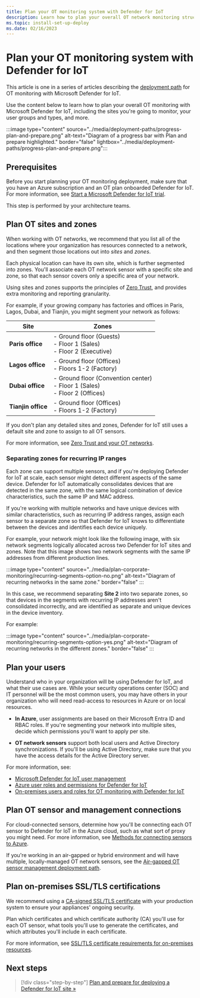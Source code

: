 ```yaml
---
title: Plan your OT monitoring system with Defender for IoT
description: Learn how to plan your overall OT network monitoring structure and requirements.
ms.topic: install-set-up-deploy
ms.date: 02/16/2023
---
```


# Plan your OT monitoring system with Defender for IoT

This article is one in a series of articles describing the [deployment path](../ot-deploy/ot-deploy-path.md) for OT monitoring with Microsoft Defender for IoT.

Use the content below to learn how to plan your overall OT monitoring with Microsoft Defender for IoT, including the sites you're going to monitor, your user groups and types, and more.

:::image type="content" source="../media/deployment-paths/progress-plan-and-prepare.png" alt-text="Diagram of a progress bar with Plan and prepare highlighted." border="false" lightbox="../media/deployment-paths/progress-plan-and-prepare.png":::

## Prerequisites

Before you start planning your OT monitoring deployment, make sure that you have an Azure subscription and an OT plan onboarded Defender for IoT. For more information, see [Start a Microsoft Defender for IoT trial](../getting-started.md).

This step is performed by your architecture teams.

## Plan OT sites and zones

When working with OT networks, we recommend that you list all of the locations where your organization has resources connected to a network, and then segment those locations out into *sites* and *zones*.

Each physical location can have its own site, which is further segmented into zones. You'll associate each OT network sensor with a specific site and zone, so that each sensor covers only a specific area of your network. 

Using sites and zones supports the principles of [Zero Trust](/security/zero-trust/), and provides extra monitoring and reporting granularity.

For example, if your growing company has factories and offices in Paris, Lagos, Dubai, and Tianjin, you might segment your network as follows:

|Site  |Zones  |
|---------|---------|
|**Paris office**     |    - Ground floor (Guests) <br>- Floor 1 (Sales)  <br>- Floor 2 (Executive)        |
|**Lagos office**     |   - Ground floor (Offices) <br>- Floors 1-2 (Factory)      |
|**Dubai office**     |     - Ground floor (Convention center) <br>- Floor 1 (Sales)<br>- Floor 2 (Offices)     |
|**Tianjin office**     |   - Ground floor (Offices) <br>- Floors 1-2 (Factory)        |

If you don't plan any detailed sites and zones, Defender for IoT still uses a default site and zone to assign to all OT sensors.

For more information, see [Zero Trust and your OT networks](../concept-zero-trust.md).

### Separating zones for recurring IP ranges

Each zone can support multiple sensors, and if you're deploying Defender for IoT at scale, each sensor might detect different aspects of the same device. Defender for IoT automatically consolidates devices that are detected in the same zone, with the same logical combination of device characteristics, such the same IP and MAC address.

If you're working with multiple networks and have unique devices with similar characteristics, such as recurring IP address ranges, assign each sensor to a separate zone so that Defender for IoT knows to differentiate between the devices and identifies each device uniquely.

For example, your network might look like the following image, with six network segments logically allocated across two Defender for IoT sites and zones. Note that this image shows two network segments with the same IP addresses from different production lines.

:::image type="content" source="../media/plan-corporate-monitoring/recurring-segments-option-no.png" alt-text="Diagram of recurring networks in the same zone." border="false" :::

In this case, we recommend separating **Site 2** into two separate zones, so that devices in the segments with recurring IP addresses aren't consolidated incorrectly, and are identified as separate and unique devices in the device inventory.

For example:

:::image type="content" source="../media/plan-corporate-monitoring/recurring-segments-option-yes.png" alt-text="Diagram of recurring networks in the different zones." border="false" :::

## Plan your users

Understand who in your organization will be using Defender for IoT, and what their use cases are. While your security operations center (SOC) and IT personnel will be the most common users, you may have others in your organization who will need read-access to resources in Azure or on local resources.

- **In Azure**, user assignments are based on their Microsoft Entra ID and RBAC roles. If you're segmenting your network into multiple sites, decide which permissions you'll want to apply per site.

- **OT network sensors** support both local users and Active Directory synchronizations. If you'll be using Active Directory, make sure that you have the access details for the Active Directory server.

For more information, see:

- [Microsoft Defender for IoT user management](../manage-users-overview.md)
- [Azure user roles and permissions for Defender for IoT](../roles-azure.md)
- [On-premises users and roles for OT monitoring with Defender for IoT](../roles-on-premises.md)

## Plan OT sensor and management connections

For cloud-connected sensors, determine how you'll be connecting each OT sensor to Defender for IoT in the Azure cloud, such as what sort of proxy you might need.  For more information, see [Methods for connecting sensors to Azure](../architecture-connections.md).

If you're working in an air-gapped or hybrid environment and will have multiple, locally-managed OT network sensors, see the [Air-gapped OT sensor management deployment path](../ot-deploy/air-gapped-deploy.md).

## Plan on-premises SSL/TLS certifications

We recommend using a [CA-signed SSL/TLS certificate](../ot-deploy/create-ssl-certificates.md) with your production system to ensure your appliances' ongoing security.

Plan which certificates and which certificate authority (CA) you'll use for each OT sensor, what tools you'll use to generate the certificates, and which attributes you'll include in each certificate.

For more information, see [SSL/TLS certificate requirements for on-premises resources](certificate-requirements.md).

## Next steps

> [!div class="step-by-step"]
> [Plan and prepare for deploying a Defender for IoT site »](plan-prepare-deploy.md)
